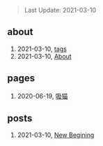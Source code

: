 > Last Update: 2021-03-10

## about
1. 2021-03-10, [tags](about/tags.md)
1. 2021-03-10, [About](about/me.md)
## pages
1. 2020-06-19, [吸猫](pages/吸猫.md)
## posts
1. 2021-03-10, [New Begining](posts/bookmarks.md)